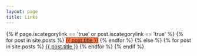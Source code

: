 ```yaml
---
layout: page
title: Links
---
```

<div class="main">
{% if page.iscategorylink == 'true' or post.iscategorylink == 'true' %}
  {% for post in site.posts %}
  <a href="?{{ post.title }}" class="button" target="_self" style="background-color: coral !important;">{{ post.title }}</a>
  {% endfor %}
{% else %}
  {% for post in site.posts %}
  <a href="{{ post.excerpt | remove: '<p>' | remove: '</p>' }}" class="button" target="_blank">{{ post.title }}</a>
  {% endfor %}
{% endif %}
</div>

